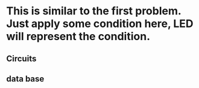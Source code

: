 <h1>This is similar to the first problem. Just apply some condition here, LED will represent the condition.</h1>

<h2>Circuits </h2>


<h2>data base</h2>

